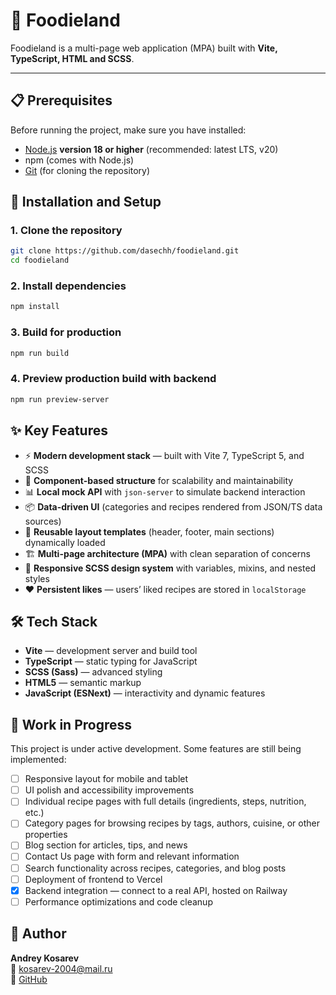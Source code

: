 # 🍴 Foodieland

Foodieland is a multi-page web application (MPA) built with **Vite, TypeScript, HTML and SCSS**.  

---

## 📋 Prerequisites

Before running the project, make sure you have installed:

- [Node.js](https://nodejs.org/) **version 18 or higher** (recommended: latest LTS, v20)
- npm (comes with Node.js)  
- [Git](https://git-scm.com/) (for cloning the repository)

## 🚀 Installation and Setup

### 1. Clone the repository

```bash
git clone https://github.com/dasechh/foodieland.git
cd foodieland
```

### 2. Install dependencies

```bash
npm install
```

### 3. Build for production

```bash
npm run build
```

### 4. Preview production build with backend

```bash
npm run preview-server
```

## ✨ Key Features

- ⚡ **Modern development stack** — built with Vite 7, TypeScript 5, and SCSS
- 🧩 **Component-based structure** for scalability and maintainability
- 📊 **Local mock API** with `json-server` to simulate backend interaction
- 📦 **Data-driven UI** (categories and recipes rendered from JSON/TS data sources)
- 🔄 **Reusable layout templates** (header, footer, main sections) dynamically loaded
- 🏗️ **Multi-page architecture (MPA)** with clean separation of concerns
- 🎨 **Responsive SCSS design system** with variables, mixins, and nested styles
- ❤️ **Persistent likes** — users’ liked recipes are stored in `localStorage`

## 🛠️ Tech Stack

- **Vite** — development server and build tool
- **TypeScript** — static typing for JavaScript
- **SCSS (Sass)** — advanced styling
- **HTML5** — semantic markup
- **JavaScript (ESNext)** — interactivity and dynamic features

## 🚧 Work in Progress

This project is under active development. Some features are still being implemented:

- [ ] Responsive layout for mobile and tablet
- [ ] UI polish and accessibility improvements
- [ ] Individual recipe pages with full details (ingredients, steps, nutrition, etc.)
- [ ] Category pages for browsing recipes by tags, authors, cuisine, or other properties
- [ ] Blog section for articles, tips, and news
- [ ] Contact Us page with form and relevant information
- [ ] Search functionality across recipes, categories, and blog posts
- [ ] Deployment of frontend to Vercel
- [x] Backend integration — connect to a real API, hosted on Railway
- [ ] Performance optimizations and code cleanup

## 📌 Author

**Andrey Kosarev**  
📧 [kosarev-2004@mail.ru](mailto:kosarev-2004@mail.ru)  
💼 [GitHub](https://github.com/dasechh)
